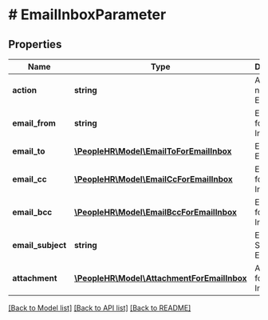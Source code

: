 # # EmailInboxParameter

## Properties

Name | Type | Description | Notes
------------ | ------------- | ------------- | -------------
**action** | **string** | Action name &#x3D; EmailInbox |
**email_from** | **string** | Email From for Email Inbox |
**email_to** | [**\PeopleHR\Model\EmailToForEmailInbox**](EmailToForEmailInbox.md) | Email To for Email Inbox |
**email_cc** | [**\PeopleHR\Model\EmailCcForEmailInbox**](EmailCcForEmailInbox.md) | Email Cc for Email Inbox | [optional]
**email_bcc** | [**\PeopleHR\Model\EmailBccForEmailInbox**](EmailBccForEmailInbox.md) | Email Bcc for Email Inbox | [optional]
**email_subject** | **string** | Email Subject for Email Inbox |
**attachment** | [**\PeopleHR\Model\AttachmentForEmailInbox**](AttachmentForEmailInbox.md) | Attachment for Email Inbox | [optional]

[[Back to Model list]](../../README.md#models) [[Back to API list]](../../README.md#endpoints) [[Back to README]](../../README.md)
